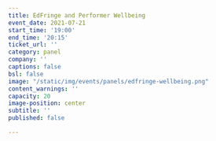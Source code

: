 ```yaml
---
title: EdFringe and Performer Wellbeing 
event_date: 2021-07-21
start_time: '19:00'
end_time: '20:15'
ticket_url: ''
category: panel
company: ''
captions: false
bsl: false
image: "/static/img/events/panels/edfringe-wellbeing.png"
content_warnings: ''
capacity: 20
image-position: center
subtitle: ''
published: false 

---
```

